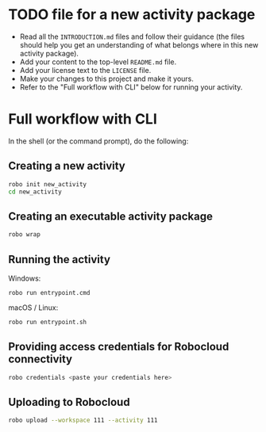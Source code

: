 # TODO file for a new activity package

- Read all the `INTRODUCTION.md` files and follow their guidance (the files
  should help you get an understanding of what belongs where in this new
  activity package).
- Add your content to the top-level `README.md` file.
- Add your license text to the `LICENSE` file.
- Make your changes to this project and make it yours.
- Refer to the "Full workflow with CLI" below for running your activity.

# Full workflow with CLI

In the shell (or the command prompt), do the following:

## Creating a new activity

```bash
robo init new_activity
cd new_activity
```

## Creating an executable activity package

```bash
robo wrap
```

## Running the activity

Windows:

```
robo run entrypoint.cmd
```

macOS / Linux:

```bash
robo run entrypoint.sh
```

## Providing access credentials for Robocloud connectivity

```bash
robo credentials <paste your credentials here>
```

## Uploading to Robocloud

```bash
robo upload --workspace 111 --activity 111
```
